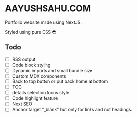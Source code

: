 # AAYUSHSAHU.COM

Portfolio website made using NextJS.

Styled using pure CSS 😎

## Todo

- [ ] RSS output
- [ ] Code block styling
- [ ] Dynamic imports and small bundle size
- [ ] Custom MDX components
- [ ] Back to top button or put back home at bottom
- [ ] TOC
- [ ] details selection focus style
- [ ] Code highlight feature
- [ ] Next SEO
- [ ] Anchor target "\_blank" but only for links and not headings.
